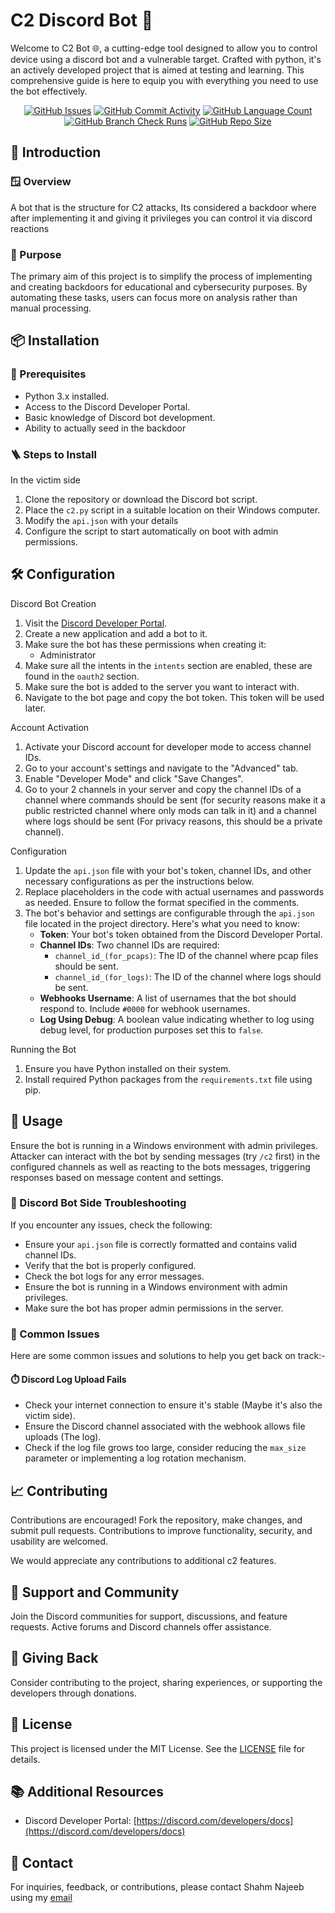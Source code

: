 # C2 Discord Bot 📎

Welcome to C2 Bot 🌐,
a cutting-edge tool
designed to allow you to control device using a discord bot and a vulnerable target.
Crafted with python,
it's an actively developed project that is
aimed at testing and learning.
This comprehensive guide is here to equip you with everything you need to use the bot effectively.

<div align="center">
    <a href="https://github.com/DefinetlyNotAI/C2_Discord_Bot/issues"><img src="https://img.shields.io/github/issues/DefinetlyNotAI/C2_Discord_Bot" alt="GitHub Issues"></a>
    <a href="https://github.com/DefinetlyNotAI/C2_Discord_Bot/graphs/commit-activity"><img src="https://img.shields.io/github/commit-activity/t/DefinetlyNotAI/C2_Discord_Bot" alt="GitHub Commit Activity"></a>
    <a href="https://github.com/DefinetlyNotAI/C2_Discord_Bot/languages"><img src="https://img.shields.io/github/languages/count/DefinetlyNotAI/C2_Discord_Bot" alt="GitHub Language Count"></a>
    <a href="https://github.com/DefinetlyNotAI/C2_Discord_Bot/actions"><img src="https://img.shields.io/github/check-runs/DefinetlyNotAI/C2_Discord_Bot/main" alt="GitHub Branch Check Runs"></a>
    <a href="https://github.com/DefinetlyNotAI/C2_Discord_Bot"><img src="https://img.shields.io/github/repo-size/DefinetlyNotAI/C2_Discord_Bot" alt="GitHub Repo Size"></a>
</div>

## 📜 Introduction

### 🪟 Overview

A bot that is the structure for C2 attacks, Its considered a backdoor where after implementing it
and giving it privileges you can control it via discord reactions

### 📖 Purpose

The primary aim of this project is to simplify
the process of implementing and creating backdoors
for educational and cybersecurity purposes.
By automating these tasks, users can focus more on analysis rather than manual processing.

## 📦 Installation

### 📄 Prerequisites

- Python 3.x installed.
- Access to the Discord Developer Portal.
- Basic knowledge of Discord bot development.
- Ability to actually seed in the backdoor

### 🪜 Steps to Install

In the victim side
1. Clone the repository or download the Discord bot script.
2. Place the `c2.py` script in a suitable location on their Windows computer.
3. Modify the `api.json` with your details
4. Configure the script to start automatically on boot with admin permissions.

## 🛠️ Configuration

Discord Bot Creation
1. Visit the [Discord Developer Portal](https://discord.com/developers/applications).
2. Create a new application and add a bot to it.
3. Make sure the bot has these permissions when creating it:
   - Administrator
4. Make sure all the intents in the `intents` section are enabled, these are found in the `oauth2` section.
5. Make sure the bot is added to the server you want to interact with.
6. Navigate to the bot page and copy the bot token. This token will be used later.

Account Activation
1. Activate your Discord account for developer mode to access channel IDs.
2. Go to your account's settings and navigate to the "Advanced" tab.
3. Enable "Developer Mode" and click "Save Changes".
4. Go to your 2 channels in your server and copy the channel IDs of a channel where commands should be sent (for security reasons make it a public restricted channel where only mods can talk in it) and a channel where logs should be sent (For privacy reasons, this should be a private channel).

Configuration
1. Update the `api.json` file with your bot's token, channel IDs, and other necessary configurations as per the instructions below.
2. Replace placeholders in the code with actual usernames and passwords as needed. Ensure to follow the format specified in the comments.
3. The bot's behavior and settings are configurable through the `api.json` file located in the project directory. Here's what you need to know:
   - **Token**: Your bot's token obtained from the Discord Developer Portal.
   - **Channel IDs**: Two channel IDs are required:
      - `channel_id_(for_pcaps)`: The ID of the channel where pcap files should be sent.
      - `channel_id_(for_logs)`: The ID of the channel where logs should be sent.
   - **Webhooks Username**: A list of usernames that the bot should respond to. Include `#0000` for webhook usernames.
   - **Log Using Debug**: A boolean value indicating whether to log using debug level, for production purposes set this to `false`.


Running the Bot
1. Ensure you have Python installed on their system.
2. Install required Python packages from the `requirements.txt` file using pip.

## 🚦 Usage

Ensure the bot is running in a Windows environment with admin privileges.
Attacker can interact with the bot by sending messages (try `/c2` first) in the configured channels
as well as reacting to the bots messages,
triggering responses based on message content and settings.

### 🤖 Discord Bot Side Troubleshooting
If you encounter any issues, check the following:
- Ensure your `api.json` file is correctly formatted and contains valid channel IDs.
- Verify that the bot is properly configured.
- Check the bot logs for any error messages.
- Ensure the bot is running in a Windows environment with admin privileges.
- Make sure the bot has proper admin permissions in the server.

### 💬 Common Issues
Here are some common issues and solutions to help you get back on track:-

#### ⏱️ Discord Log Upload Fails
- Check your internet connection to ensure it's stable (Maybe it's also the victim side).
- Ensure the Discord channel associated with the webhook allows file uploads (The log).
- Check if the log file grows too large, consider reducing the `max_size` parameter or implementing a log rotation mechanism.

## 📈 Contributing

Contributions are encouraged! Fork the repository, make changes, and submit pull requests.
Contributions to improve functionality, security, and usability are welcomed.

We would appreciate any contributions to additional c2 features.

## 📢 Support and Community

Join the Discord communities for support, discussions, and feature requests. 
Active forums and Discord channels offer assistance.

## 🌟 Giving Back

Consider contributing to the project, sharing experiences, or supporting the developers through donations.

## 📜 License

This project is licensed under the MIT License. See the [LICENSE](LICENSE) file for details.

## 📚 Additional Resources

- Discord Developer Portal: [https://discord.com/developers/docs](https://discord.com/developers/docs)

## 📧 Contact

For inquiries, feedback, or contributions,
please contact Shahm Najeeb using my [email](mailto:Nirt_12023@outlook.com)
